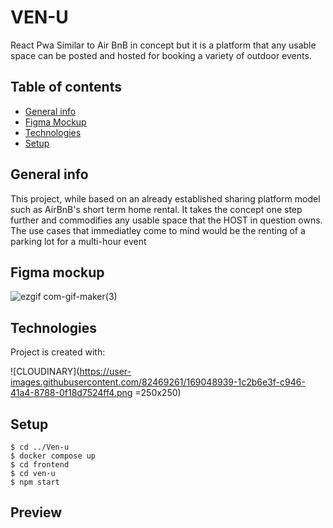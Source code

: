 # VEN-U
React Pwa Similar to Air BnB in concept but it is a platform that any usable space can be posted and hosted for booking a variety of outdoor events.



## Table of contents

* [General info](#general-info)
* [Figma Mockup](#figma-mockup)
* [Technologies](#technologies)
* [Setup](#setup)


## General info
<p>This project, while based on an already established sharing platform model such as AirBnB's short term home rental. It takes the concept one step further 
  and commodifies any usable space that the HOST in question owns. The use cases that immediatley come to mind would be the renting of a parking lot for a multi-hour event </p>

## Figma mockup

![ezgif com-gif-maker(3)](https://user-images.githubusercontent.com/82469261/168870862-8b090f40-6961-4688-afac-c5f532d276ba.gif)



## Technologies
Project is created with:

![CLOUDINARY](https://user-images.githubusercontent.com/82469261/169048939-1c2b6e3f-c946-41a4-8788-0f18d7524ff4.png =250x250)
  

## Setup


```
$ cd ../Ven-u
$ docker compose up
$ cd frontend
$ cd ven-u
$ npm start
```

## Preview
<!-- ![link](https://github.com/cantidosan/Natours/blob/master/images/natours.JPG?raw=true) -->






